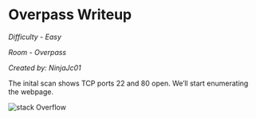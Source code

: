 # Overpass Writeup
*Difficulty - Easy*

*Room - Overpass*

*Created by: NinjaJc01*

The inital scan shows TCP ports 22 and 80 open. We’ll start enumerating the webpage.

![stack Overflow](http://lmsotfy.com/so.png)
